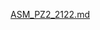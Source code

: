 [ASM_PZ2_2122.md](https://github.com/Marko2509/ASM-projekat---Data-science/files/10199982/ASM_PZ2_2122.md)
